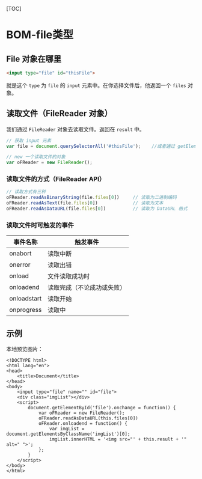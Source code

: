 [TOC]

# BOM-file类型

## File 对象在哪里

```html
<input type="file" id="thisFile">
```

就是这个 `type` 为 `file` 的 `input` 元素中。在你选择文件后，他返回一个 `files` 对象。

## 读取文件（FileReader 对象）

我们通过 `FileReader` 对象去读取文件。返回在 `result` 中。

```js
// 获取 input 元素
var file = document.querySelectorAll('#thisFile');    //或者通过 getElementById() 获取

// new 一个读取文件的对象
var oFReader = new FileReader();
```

### 读取文件的方式（FileReader API）

```js
// 读取方式有三种
oFReader.readAsBinaryString(file.files[0])     // 读取为二进制编码
oFReader.readAsText(file.files[0])             // 读取为文本
oFReader.readAsDataURL(file.files[0])          // 读取为 DataURL 格式
```

### 读取文件时可触发的事件

| 事件名称    | 触发事件                   |
| ----------- | -------------------------- |
| onabort     | 读取中断                   |
| onerror     | 读取出错                   |
| onload      | 文件读取成功时             |
| onloadend   | 读取完成（不论成功或失败） |
| onloadstart | 读取开始                   |
| onprogress  | 读取中                     |

## 示例

本地预览图片：

```
<!DOCTYPE html>
<html lang="en">
<head>
    <title>Document</title>
</head>
<body>
    <input type="file" name="" id="file">
    <div class="imgList"></div>
    <script>
        document.getElementById('file').onchange = function() {
            var oFReader = new FileReader();
            oFReader.readAsDataURL(this.files[0])
            oFReader.onloadend = function() {
                var imgList = document.getElementsByClassName('imgList')[0];
                imgList.innerHTML = '<img src="' + this.result + '" alt=" ">';
            };
        }
    </script>
</body>
</html>
```

